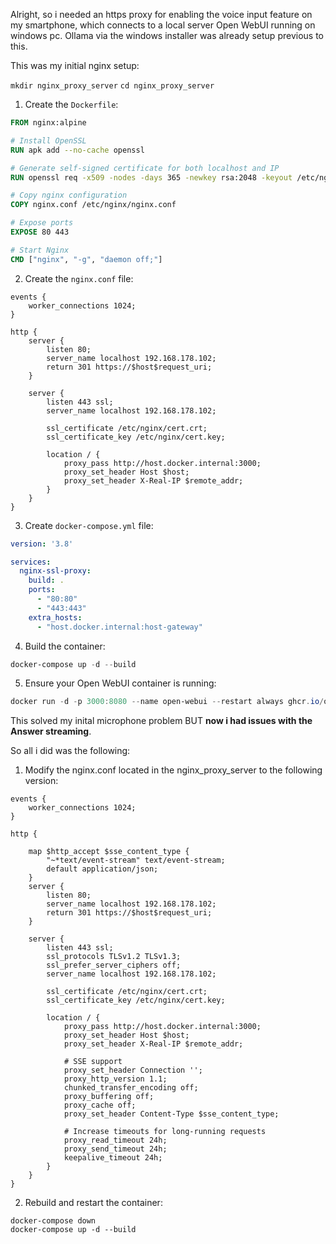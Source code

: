 Alright, so i needed an https proxy for enabling the voice input feature on my smartphone, which connects to a local server Open WebUI running on windows pc.
Ollama via the windows installer was already setup previous to this.

This was my initial nginx setup:

`mkdir nginx_proxy_server`
`cd nginx_proxy_server`

1. Create the `Dockerfile`:

```Dockerfile
FROM nginx:alpine

# Install OpenSSL
RUN apk add --no-cache openssl

# Generate self-signed certificate for both localhost and IP
RUN openssl req -x509 -nodes -days 365 -newkey rsa:2048 -keyout /etc/nginx/cert.key -out /etc/nginx/cert.crt -subj "/CN=localhost" -addext "subjectAltName = IP:192.168.178.102, DNS:localhost"

# Copy nginx configuration
COPY nginx.conf /etc/nginx/nginx.conf

# Expose ports
EXPOSE 80 443

# Start Nginx
CMD ["nginx", "-g", "daemon off;"]
```

2. Create the `nginx.conf` file:

```nginx
events {
    worker_connections 1024;
}

http {
    server {
        listen 80;
        server_name localhost 192.168.178.102;
        return 301 https://$host$request_uri;
    }

    server {
        listen 443 ssl;
        server_name localhost 192.168.178.102;

        ssl_certificate /etc/nginx/cert.crt;
        ssl_certificate_key /etc/nginx/cert.key;

        location / {
            proxy_pass http://host.docker.internal:3000;
            proxy_set_header Host $host;
            proxy_set_header X-Real-IP $remote_addr;
        }
    }
}
```

3. Create `docker-compose.yml` file:

```yaml
version: '3.8'

services:
  nginx-ssl-proxy:
    build: .
    ports:
      - "80:80"
      - "443:443"
    extra_hosts:
      - "host.docker.internal:host-gateway"
```

4. Build the container:

```powershell
docker-compose up -d --build
```

5. Ensure your Open WebUI container is running:

```powershell
docker run -d -p 3000:8080 --name open-webui --restart always ghcr.io/open-webui/open-webui:main
```

This solved my inital microphone problem BUT **now i had issues with the Answer streaming**.

So all i did was the following:

1. Modify the nginx.conf located in the nginx_proxy_server to the following version:

```
events {
    worker_connections 1024;
}

http {

    map $http_accept $sse_content_type {
        "~*text/event-stream" text/event-stream;
        default application/json;
    }
    server {
        listen 80;
        server_name localhost 192.168.178.102;
        return 301 https://$host$request_uri;
    }

    server {
        listen 443 ssl;
        ssl_protocols TLSv1.2 TLSv1.3;
        ssl_prefer_server_ciphers off;
        server_name localhost 192.168.178.102;

        ssl_certificate /etc/nginx/cert.crt;
        ssl_certificate_key /etc/nginx/cert.key;

        location / {
            proxy_pass http://host.docker.internal:3000;
            proxy_set_header Host $host;
            proxy_set_header X-Real-IP $remote_addr;

            # SSE support
            proxy_set_header Connection '';
            proxy_http_version 1.1;
            chunked_transfer_encoding off;
            proxy_buffering off;
            proxy_cache off;
            proxy_set_header Content-Type $sse_content_type;

            # Increase timeouts for long-running requests
            proxy_read_timeout 24h;
            proxy_send_timeout 24h;
            keepalive_timeout 24h;
        }
    }
}
```

2. Rebuild and restart the container:

```
docker-compose down
docker-compose up -d --build
```



